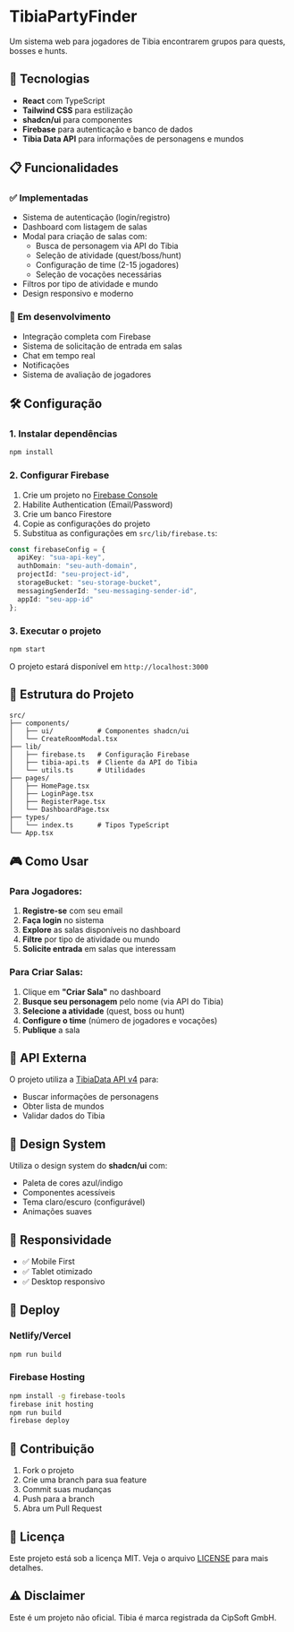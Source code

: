# TibiaPartyFinder

Um sistema web para jogadores de Tibia encontrarem grupos para quests, bosses e hunts.

## 🚀 Tecnologias

- **React** com TypeScript
- **Tailwind CSS** para estilização
- **shadcn/ui** para componentes
- **Firebase** para autenticação e banco de dados
- **Tibia Data API** para informações de personagens e mundos

## 📋 Funcionalidades

### ✅ Implementadas
- Sistema de autenticação (login/registro)
- Dashboard com listagem de salas
- Modal para criação de salas com:
  - Busca de personagem via API do Tibia
  - Seleção de atividade (quest/boss/hunt)
  - Configuração de time (2-15 jogadores)
  - Seleção de vocações necessárias
- Filtros por tipo de atividade e mundo
- Design responsivo e moderno

### 🔄 Em desenvolvimento
- Integração completa com Firebase
- Sistema de solicitação de entrada em salas
- Chat em tempo real
- Notificações
- Sistema de avaliação de jogadores

## 🛠️ Configuração

### 1. Instalar dependências
```bash
npm install
```

### 2. Configurar Firebase
1. Crie um projeto no [Firebase Console](https://console.firebase.google.com/)
2. Habilite Authentication (Email/Password)
3. Crie um banco Firestore
4. Copie as configurações do projeto
5. Substitua as configurações em `src/lib/firebase.ts`:

```typescript
const firebaseConfig = {
  apiKey: "sua-api-key",
  authDomain: "seu-auth-domain",
  projectId: "seu-project-id",
  storageBucket: "seu-storage-bucket",
  messagingSenderId: "seu-messaging-sender-id",
  appId: "seu-app-id"
};
```

### 3. Executar o projeto
```bash
npm start
```

O projeto estará disponível em `http://localhost:3000`

## 📁 Estrutura do Projeto

```
src/
├── components/
│   ├── ui/           # Componentes shadcn/ui
│   └── CreateRoomModal.tsx
├── lib/
│   ├── firebase.ts   # Configuração Firebase
│   ├── tibia-api.ts  # Cliente da API do Tibia
│   └── utils.ts      # Utilidades
├── pages/
│   ├── HomePage.tsx
│   ├── LoginPage.tsx
│   ├── RegisterPage.tsx
│   └── DashboardPage.tsx
├── types/
│   └── index.ts      # Tipos TypeScript
└── App.tsx
```

## 🎮 Como Usar

### Para Jogadores:
1. **Registre-se** com seu email
2. **Faça login** no sistema
3. **Explore** as salas disponíveis no dashboard
4. **Filtre** por tipo de atividade ou mundo
5. **Solicite entrada** em salas que interessam

### Para Criar Salas:
1. Clique em **"Criar Sala"** no dashboard
2. **Busque seu personagem** pelo nome (via API do Tibia)
3. **Selecione a atividade** (quest, boss ou hunt)
4. **Configure o time** (número de jogadores e vocações)
5. **Publique** a sala

## 🔗 API Externa

O projeto utiliza a [TibiaData API v4](https://tibiadata.com/) para:
- Buscar informações de personagens
- Obter lista de mundos
- Validar dados do Tibia

## 🎨 Design System

Utiliza o design system do **shadcn/ui** com:
- Paleta de cores azul/indigo
- Componentes acessíveis
- Tema claro/escuro (configurável)
- Animações suaves

## 📱 Responsividade

- ✅ Mobile First
- ✅ Tablet otimizado
- ✅ Desktop responsivo

## 🚀 Deploy

### Netlify/Vercel
```bash
npm run build
```

### Firebase Hosting
```bash
npm install -g firebase-tools
firebase init hosting
npm run build
firebase deploy
```

## 🤝 Contribuição

1. Fork o projeto
2. Crie uma branch para sua feature
3. Commit suas mudanças
4. Push para a branch
5. Abra um Pull Request

## 📄 Licença

Este projeto está sob a licença MIT. Veja o arquivo [LICENSE](LICENSE) para mais detalhes.

## ⚠️ Disclaimer

Este é um projeto não oficial. Tibia é marca registrada da CipSoft GmbH.
